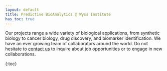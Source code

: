 ```yaml
---
layout: default
title: Predictive BioAnalytics @ Wyss Institute
has_toc: true
---
```


Our projects range a wide variety of biological applications, from synthetic biology to cancer biology, drug discovery, and biomarker identification. We have an ever growing team of collaborators around the world. Do not hesitate to [contact us](mailto:diogo.camacho@wyss.harvard.edu) to inquire about job opportunities or to engage in new collaborations.

{:toc}


